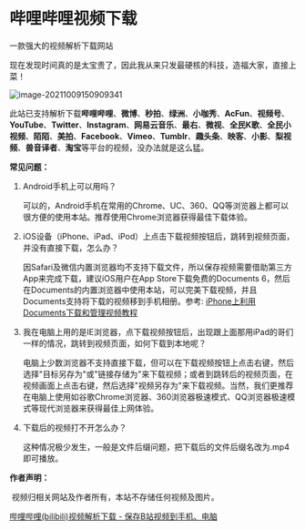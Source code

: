 # 哔哩哔哩视频下载

一款强大的视频解析下载网站

​	现在发现时间真的是太宝贵了，因此我从来只发最硬核的科技，造福大家，直接上菜！

![image-20211009150909341](https://i.loli.net/2021/10/09/pvRFBX4t7WSkM5c.png)

此站已支持解析下载**哔哩哔哩**、**微博**、**秒拍**、**绿洲**、**小咖秀**、**AcFun**、**视频号**、**YouTube**、**Twitter**、**Instagram**、**网易云音乐**、**最右**、**微视**、**全民K歌**、**全民小视频**、**陌陌**、**美拍**、**Facebook**、**Vimeo**、**Tumblr**、**趣头条**、**映客**、**小影**、**梨视频**、**兽音译者**、**淘宝**等平台的视频，没办法就是这么猛。

**常见问题：**

1. Android手机上可以用吗？

   可以的，Android手机在常用的Chrome、UC、360、QQ等浏览器上都可以很方便的使用本站。推荐使用Chrome浏览器获得最佳下载体验。

2. iOS设备（iPhone、iPad、iPod）上点击下载视频按钮后，跳转到视频页面，并没有直接下载，怎么办？

   因Safari及微信内置浏览器均不支持下载文件，所以保存视频需要借助第三方App来完成下载，建议iOS用户在App Store下载免费的Documents 6，然后在Documents的内置浏览器中使用本站，可以完美下载视频，并且Documents支持将下载的视频移到手机相册。参考: [iPhone上利用Documents下载和管理视频教程](http://www.iiilab.com/article/60000208)

3. 我在电脑上用的是IE浏览器，点下载视频按钮后，出现跟上面那用iPad的哥们一样的情况，跳转到视频页面，如何下载到本地呢？

   电脑上少数浏览器不支持直接下载，但可以在下载视频按钮上点击右键，然后选择"目标另存为"或"链接存储为"来下载视频；或者到跳转后的视频页面，在视频画面上点击右键，然后选择"视频另存为"来下载视频。当然，我们更推荐在电脑上使用如谷歌Chrome浏览器、360浏览器极速模式、QQ浏览器极速模式等现代浏览器来获得最佳上网体验。

4. 下载后的视频打不开怎么办？

   这种情况极少发生，一般是文件后缀问题，把下载后的文件后缀名改为.mp4即可播放。

**作者声明：**

​	视频归相关网站及作者所有，本站不存储任何视频及图片。

[哔哩哔哩(bilibili)视频解析下载 - 保存B站视频到手机、电脑](https://bilibili.iiilab.com/)

